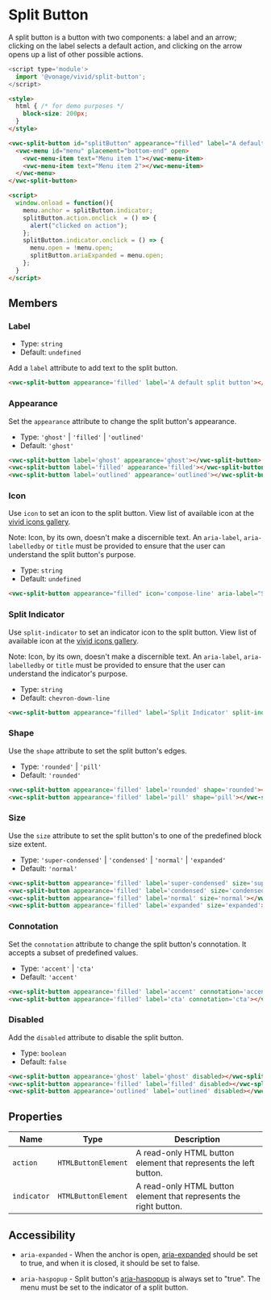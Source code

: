 # Split Button

A split button is a button with two components: a label and an arrow; clicking on the label selects a default action, and clicking on the arrow opens up a list of other possible actions.

```js
<script type='module'>
  import '@vonage/vivid/split-button';
</script>
```

```html preview
<style>
  html { /* for demo purposes */
    block-size: 200px;
  }
</style>

<vwc-split-button id="splitButton" appearance="filled" label="A default split button" aria-expanded="true">
  <vwc-menu id="menu" placement="bottom-end" open>
    <vwc-menu-item text="Menu item 1"></vwc-menu-item>
    <vwc-menu-item text="Menu item 2"></vwc-menu-item>
  </vwc-menu>
</vwc-split-button>

<script>
  window.onload = function(){ 
    menu.anchor = splitButton.indicator;
    splitButton.action.onclick  = () => {
      alert("clicked on action"); 
    };
    splitButton.indicator.onclick = () => { 
      menu.open = !menu.open; 
      splitButton.ariaExpanded = menu.open;
    };
  }
</script>
```

## Members

### Label

- Type: `string`
- Default: `undefined`

Add a `label` attribute to add text to the split button.

```html preview
<vwc-split-button appearance='filled' label='A default split button'></vwc-split-button>
```

### Appearance

Set the `appearance` attribute to change the split button's appearance.

- Type: `'ghost'` | `'filled'` | `'outlined'`
- Default: `'ghost'`

```html preview
<vwc-split-button label='ghost' appearance='ghost'></vwc-split-button>
<vwc-split-button label='filled' appearance='filled'></vwc-split-button>
<vwc-split-button label='outlined' appearance='outlined'></vwc-split-button>
```

### Icon

Use `icon` to set an icon to the split button.
View list of available icon at the [vivid icons gallery](../../icons/icons-gallery).

Note: Icon, by its own, doesn't make a discernible text. An `aria-label`, `aria-labelledby` or `title` must be provided to ensure that the user can understand the split button's purpose.

- Type: `string`
- Default: `undefined`

```html preview
<vwc-split-button appearance="filled" icon='compose-line' aria-label="Send Message"></vwc-split-button>
```

### Split Indicator

Use `split-indicator` to set an indicator icon to the split button.
View list of available icon at the [vivid icons gallery](../../icons/icons-gallery).

Note: Icon, by its own, doesn't make a discernible text. An `aria-label`, `aria-labelledby` or `title` must be provided to ensure that the user can understand the indicator's purpose.

- Type: `string`
- Default: `chevron-down-line`

```html preview
<vwc-split-button appearance="filled" label='Split Indicator' split-indicator="more-vertical-solid" aria-label="Show more options"></vwc-split-button>
```

### Shape

Use the `shape` attribute to set the split button's edges.

- Type: `'rounded'` | `'pill'`
- Default: `'rounded'`

```html preview
<vwc-split-button appearance='filled' label='rounded' shape='rounded'></vwc-split-button>
<vwc-split-button appearance='filled' label='pill' shape='pill'></vwc-split-button>
```

### Size

Use the `size` attribute to set the split button's to one of the predefined block size extent.

- Type: `'super-condensed'` | `'condensed'` | `'normal'` | `'expanded'`
- Default: `'normal'`

```html preview
<vwc-split-button appearance='filled' label='super-condensed' size='super-condensed'></vwc-split-button>
<vwc-split-button appearance='filled' label='condensed' size='condensed'></vwc-split-button>
<vwc-split-button appearance='filled' label='normal' size='normal'></vwc-split-button>
<vwc-split-button appearance='filled' label='expanded' size='expanded'></vwc-split-button>
```

### Connotation

Set the `connotation` attribute to change the split button's connotation.
It accepts a subset of predefined values.

- Type: `'accent'` | `'cta'`
- Default: `'accent'`

```html preview
<vwc-split-button appearance='filled' label='accent' connotation='accent'></vwc-split-button>
<vwc-split-button appearance='filled' label='cta' connotation='cta'></vwc-split-button>
```

### Disabled

Add the `disabled` attribute to disable the split button.

- Type: `boolean`
- Default: `false`

```html preview
<vwc-split-button appearance='ghost' label='ghost' disabled></vwc-split-button>
<vwc-split-button appearance='filled' label='filled' disabled></vwc-split-button>
<vwc-split-button appearance='outlined' label='outlined' disabled></vwc-split-button>
```

## Properties

<div class="table-wrapper">

| Name     | Type        | Description                                                                              |
|----------| -------- |------------------------------------------------------------------------------------------|
| `action`  | `HTMLButtonElement` | A read-only HTML button element that represents the left button. |
| `indicator`  | `HTMLButtonElement` | A read-only HTML button element that represents the right button. |

</div>

## Accessibility

- `aria-expanded` - When the anchor is open, [aria-expanded](https://developer.mozilla.org/en-US/docs/Web/Accessibility/ARIA/Attributes/aria-expanded) should be set to true, and when it is closed, it should be set to false.

- `aria-haspopup` - Split button's [aria-haspopup](https://developer.mozilla.org/en-US/docs/Web/Accessibility/ARIA/Attributes/aria-haspopup) is always set to "true". The menu must be set to the indicator of a split button.